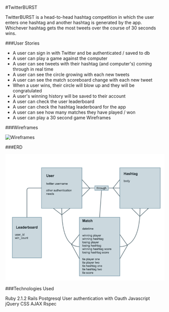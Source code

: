 #TwitterBURST

TwitterBURST is a head-to-head hashtag competition in which the user enters one hashtag and another hashtag is generated by the app. Whichever hashtag gets the most tweets over the course of 30 seconds wins.

###User Stories

-  A user can sign in with Twitter and be authenticated / saved to db
-  A user can play a game against the computer
-  A user can see tweets with their hashtag (and computer's) coming through in real time
-  A user can see the circle growing with each new tweets
-  A user can see the match scoreboard change with each new tweet
-  When a user wins, their circle will blow up and they will be congratulated
-  A user's winning history will be saved to their account
-  A user can check the user leaderboard
-  A user can check the hashtag leaderboard for the app
-  A user can see how many matches they have played / won
-  A user can play a 30 second game
Wireframes

###Wireframes

![Wireframes](http://www.gliffy.com/go/publish/image/7057691/L.png)

###ERD

![ERD](/twitterBURST.png)

###Technologies Used

Ruby 2.1.2
Rails
Postgresql
User authentication with Oauth
Javascript
jQuery
CSS
AJAX
Rspec